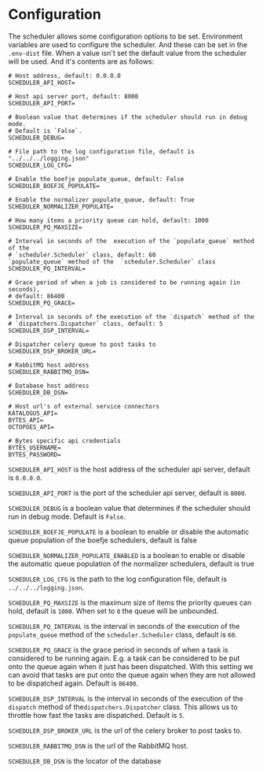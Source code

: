 # Configuration

The scheduler allows some configuration options to be set. Environment
variables are used to configure the scheduler. And these can be set in the
`.env-dist` file. When a value isn't set the default value from the scheduler
will be used. And it's contents are as follows:

```
# Host address, default: 0.0.0.0
SCHEDULER_API_HOST=

# Host api server port, default: 8000
SCHEDULER_API_PORT=

# Boolean value that determines if the scheduler should run in debug mode.
# Default is `False`. 
SCHEDULER_DEBUG=

# File path to the log configuration file, default is "../../../logging.json"
SCHEDULER_LOG_CFG=

# Enable the boefje populate_queue, default: False
SCHEDULER_BOEFJE_POPULATE=

# Enable the normalizer populate_queue, default: True
SCHEDULER_NORMALIZER_POPULATE=

# How many items a priority queue can hold, default: 1000
SCHEDULER_PQ_MAXSIZE=

# Interval in seconds of the  execution of the `populate_queue` method of the
# `scheduler.Scheduler` class, default: 60
`populate_queue` method of the  `scheduler.Scheduler` class
SCHEDULER_PQ_INTERVAL=

# Grace period of when a job is considered to be running again (in seconds),
# default: 86400
SCHEDULER_PQ_GRACE=

# Interval in seconds of the execution of the `dispatch` method of the
# `dispatchers.Dispatcher` class, default: 5
SCHEDULER_DSP_INTERVAL=

# Dispatcher celery queue to post tasks to
SCHEDULER_DSP_BROKER_URL=

# RabbitMQ host address
SCHEDULER_RABBITMQ_DSN=

# Database host address
SCHEDULER_DB_DSN=

# Host url's of external service connectors
KATALOGUS_API=
BYTES_API=
OCTOPOES_API=

# Bytes specific api credentials
BYTES_USERNAME=
BYTES_PASSWORD=
```

`SCHEDULER_API_HOST` is the host address of the scheduler api server, default
is `0.0.0.0`.

`SCHEDULER_API_PORT` is the port of the scheduler api server, default is
`8000`.

`SCHEDULER_DEBUG` is a boolean value that determines if the scheduler should
run in debug mode. Default is `False`.

`SCHEDULER_BOEFJE_POPULATE` is a boolean to enable or disable the automatic
queue population of the boefje schedulers, default is false

`SCHEDULER_NORMALIZER_POPULATE_ENABLED` is a boolean to enable or disable the
automatic queue population of the normalizer schedulers, default is true

`SCHEDULER_LOG_CFG` is the path to the log configuration file, default is
`../../../logging.json`.

`SCHEDULER_PQ_MAXSIZE` is the maximum size of items the priority queues can
hold, default is `1000`. When set to `0` the queue will be unbounded.

`SCHEDULER_PQ_INTERVAL` is the interval in seconds of the execution of the
`populate_queue` method of the `scheduler.Scheduler` class, default is `60`.

`SCHEDULER_PQ_GRACE` is the grace period in seconds of when a task is considered
to be running again. E.g. a task can be considered to be put onto the queue
again when it just has been dispatched. With this setting we can avoid that
tasks are put onto the queue again when they are not allowed to be dispatched
again. Default is `86400`.

`SCHEDULER_DSP_INTERVAL` is the interval in seconds of the execution of the
`dispatch` method of the`dispatchers.Dispatcher` class. This allows us to 
throttle how fast the tasks are dispatched. Default is `5`.

`SCHEDULER_DSP_BROKER_URL` is the url of the celery broker to post tasks to.

`SCHEDULER_RABBITMQ_DSN` is the url of the RabbitMQ host.

`SCHEDULER_DB_DSN` is the locator of the database
